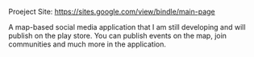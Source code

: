 Proeject Site: https://sites.google.com/view/bindle/main-page

A map-based social media application that I am still developing and will publish on the play store. You can publish events on the map, join communities and much more in the application.
